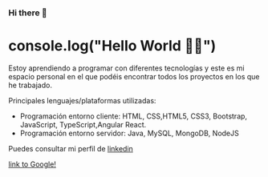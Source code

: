 ### Hi there 👋
# console.log("Hello World :woman_technologist:")

 Estoy aprendiendo a programar con diferentes tecnologías y este es mi espacio personal en el que podéis encontrar todos los proyectos en los que he trabajado.
 
 Principales lenguajes/plataformas utilizadas:
 - Programación entorno cliente: HTML, CSS,HTML5, CSS3, Bootstrap, JavaScript, TypeScript,Angular React.
 - Programación entorno servidor: Java, MySQL, MongoDB, NodeJS
 
 
 Puedes consultar mi perfil de [linkedin](https://www.linkedin.com/in/katherinepaucar/)

[link to Google!](http://google.com)
<!--
**katherinepaucar/katherinepaucar** is a ✨ _special_ ✨ repository because its `README.md` (this file) appears on your GitHub profile.

Here are some ideas to get you started:

- 🔭 I’m currently working on ...
- 🌱 I’m currently learning ...
- 👯 I’m looking to collaborate on ...
- 🤔 I’m looking for help with ...
- 💬 Ask me about ...
- 📫 How to reach me: ...
- 😄 Pronouns: ...
- ⚡ Fun fact: ...
-->
